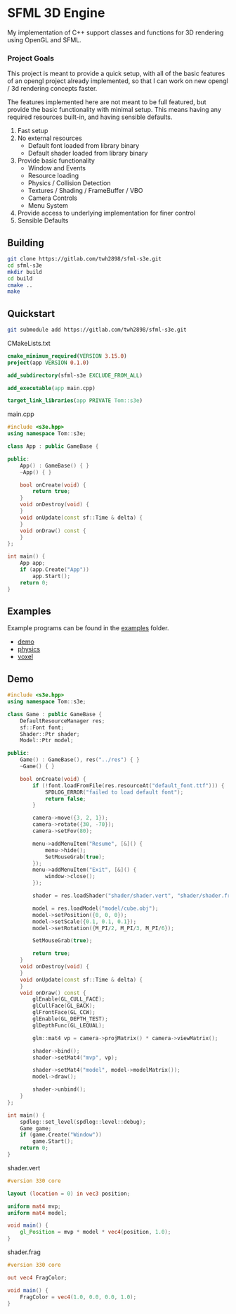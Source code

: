 # SFML 3D  Engine

My implementation of C++ support classes and functions for 3D rendering using
OpenGL and SFML.


### Project Goals

This project is meant to provide a quick setup, with all of the basic features
of an opengl project already implemented, so that I can work on new opengl / 3d
rendering concepts faster.

The features implemented here are not meant to be full featured, but provide
the basic functionality with minimal setup. This means having any required
resources built-in, and having sensible defaults.

1. Fast setup
2. No external resources
    - Default font loaded from library binary
    - Default shader loaded from library binary
3. Provide basic functionality
    - Window and Events
    - Resource loading
    - Physics / Collision Detection
    - Textures / Shading / FrameBuffer / VBO
    - Camera Controls
    - Menu System
4. Provide access to underlying implementation for finer control
5. Sensible Defaults


## Building

```sh
git clone https://gitlab.com/twh2898/sfml-s3e.git
cd sfml-s3e
mkdir build
cd build
cmake ..
make
```


## Quickstart

```sh
git submodule add https://gitlab.com/twh2898/sfml-s3e.git
```

CMakeLists.txt
```cmake
cmake_minimum_required(VERSION 3.15.0)
project(app VERSION 0.1.0)

add_subdirectory(sfml-s3e EXCLUDE_FROM_ALL)

add_executable(app main.cpp)

target_link_libraries(app PRIVATE Tom::s3e)
```

main.cpp
```cpp
#include <s3e.hpp>
using namespace Tom::s3e;

class App : public GameBase {

public:
    App() : GameBase() { }
    ~App() { }

    bool onCreate(void) {
        return true;
    }
    void onDestroy(void) {
    }
    void onUpdate(const sf::Time & delta) {
    }
    void onDraw() const {
    }
};

int main() {
    App app;
    if (app.Create("App"))
        app.Start();
    return 0;
}
```


## Examples

Example programs can be found in the [examples](examples) folder.

- [demo](examples/demo)
- [physics](examples/physics)
- [voxel](examples/voxel)


## Demo

```cpp
#include <s3e.hpp>
using namespace Tom::s3e;

class Game : public GameBase {
    DefaultResourceManager res;
    sf::Font font;
    Shader::Ptr shader;
    Model::Ptr model;

public:
    Game() : GameBase(), res("../res") { }
    ~Game() { }

    bool onCreate(void) {
        if (!font.loadFromFile(res.resourceAt("default_font.ttf"))) {
            SPDLOG_ERROR("failed to load default font");
            return false;
        }

        camera->move({3, 2, 1});
        camera->rotate({30, -70});
        camera->setFov(80);

        menu->addMenuItem("Resume", [&]() {
            menu->hide();
            SetMouseGrab(true);
        });
        menu->addMenuItem("Exit", [&]() {
            window->close();
        });

        shader = res.loadShader("shader/shader.vert", "shader/shader.frag");

        model = res.loadModel("model/cube.obj");
        model->setPosition({0, 0, 0});
        model->setScale({0.1, 0.1, 0.1});
        model->setRotation({M_PI/2, M_PI/3, M_PI/6});

        SetMouseGrab(true);

        return true;
    }
    void onDestroy(void) {
    }
    void onUpdate(const sf::Time & delta) {
    }
    void onDraw() const {
        glEnable(GL_CULL_FACE);
        glCullFace(GL_BACK);
        glFrontFace(GL_CCW);
        glEnable(GL_DEPTH_TEST);
        glDepthFunc(GL_LEQUAL);

        glm::mat4 vp = camera->projMatrix() * camera->viewMatrix();

        shader->bind();
        shader->setMat4("mvp", vp);

        shader->setMat4("model", model->modelMatrix());
        model->draw();

        shader->unbind();
    }
};

int main() {
    spdlog::set_level(spdlog::level::debug);
    Game game;
    if (game.Create("Window"))
        game.Start();
    return 0;
}
```

shader.vert
```glsl
#version 330 core

layout (location = 0) in vec3 position;

uniform mat4 mvp;
uniform mat4 model;

void main() {
    gl_Position = mvp * model * vec4(position, 1.0);
}
```

shader.frag
```glsl
#version 330 core

out vec4 FragColor;

void main() {
    FragColor = vec4(1.0, 0.0, 0.0, 1.0);
}
```

